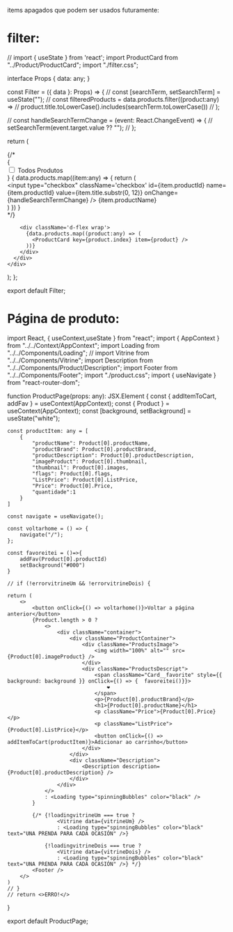 items apagados que podem ser usados futuramente:


# filter:


// import { useState } from 'react';
import ProductCard from "../Product/ProductCard";
import "./filter.css";

interface Props {
  data: any;
}

const Filter = ({ data }: Props) => {
  // const [searchTerm, setSearchTerm] = useState<string>("");
  // const filteredProducts = data.products.filter((product:any) =>
  //   product.title.toLowerCase().includes(searchTerm.toLowerCase())
  // );

  // const handleSearchTermChange = (event: React.ChangeEvent<HTMLInputElement>) => {
  //   setSearchTerm(event.target.value ?? "");
  // };

  return (
    <div className='container'>
      <div>
        {/* <div className='filter'>
          {
            <div>
              <input
                type="checkbox"
                className='checkbox'
                id="todos"
                name="todos"
                value=""
                onChange={handleSearchTermChange} />
              <label htmlFor="todos">Todos Produtos</label>
            </div>
          }
          {
            data.products.map((item:any) => {
              return (
                <div key={item.index}>
                  <input
                    type="checkbox"
                    className='checkbox'
                    id={item.productId}
                    name={item.productId}
                    value={item.title.substr(0, 12)}
                    onChange={handleSearchTermChange} />
                  <label htmlFor={item.productId}>{item.productName}</label>
                </div>
              )
            })
          }
        </div> */}

        <div className='d-flex wrap'>
          {data.products.map((product:any) => (
            <ProductCard key={product.index} item={product} />
          ))}
        </div>
      </div>
    </div>
  );
};

export default Filter;



# Página de produto:


import React, { useContext,useState } from "react";
import { AppContext } from "../../Context/AppContext";
import Loading from "../../Components/Loading";
// import Vitrine from "../../Components/Vitrine";
import Description from "../../Components/Product/Description";
import Footer from "../../Components/Footer";
import "./product.css";
import { useNavigate } from "react-router-dom";

function ProductPage(props: any): JSX.Element {
    const { addItemToCart, addFav } = useContext(AppContext);
    const { Product } = useContext(AppContext);
    const [background, setBackground] = useState("white");


    const productItem: any = [
        {
            "productName": Product[0].productName,
            "productBrand": Product[0].productBrand,
            "productDescription": Product[0].productDescription,
            "imageProduct": Product[0].thumbnail,
            "thumbnail": Product[0].images,
            "flags": Product[0].flags,
            "ListPrice": Product[0].ListPrice,
            "Price": Product[0].Price,
            "quantidade":1
        }
    ]

    const navigate = useNavigate();

    const voltarhome = () => {
        navigate("/");
    };
    
    const favoreitei = ()=>{
        addFav(Product[0].productId)
        setBackground("#000")
    }

    // if (!errorvitrineUm && !errorvitrineDois) {

    return (
        <>
            <button onClick={() => voltarhome()}>Voltar a página anterior</button>
            {Product.length > 0 ?
                <>
                    <div className="container">
                        <div className="ProductContainer">
                            <div className="ProductsImage">
                                <img width="100%" alt="" src={Product[0].imageProduct} />
                            </div>
                            <div className="ProductsDescript">
                                <span className="Card__favorite" style={{ background: background }} onClick={() => {  favoreitei()}}>
                                    ❤
                                </span>
                                <p>{Product[0].productBrand}</p>
                                <h1>{Product[0].productName}</h1>
                                <p className="Price">{Product[0].Price}</p>
                                <p className="ListPrice">{Product[0].ListPrice}</p>
                                <button onClick={() => addItemToCart(productItem)}>Adicionar ao carrinho</button>
                            </div>
                        </div>
                        <div className="Description">
                            <Description description={Product[0].productDescription} />
                        </div>
                    </div>
                </>
                : <Loading type="spinningBubbles" color="black" />
            }

            {/* {!loadingvitrineUm === true ?
                    <Vitrine data={vitrineUm} />
                    : <Loading type="spinningBubbles" color="black" text="UNA PRENDA PARA CADA OCASIÓN" />}

                {!loadingvitrineDois === true ?
                    <Vitrine data={vitrineDois} />
                    : <Loading type="spinningBubbles" color="black" text="UNA PRENDA PARA CADA OCASIÓN" />} */}
            <Footer />
        </>
    )
    // }
    // return <>ERRO!</>
}

export default ProductPage;